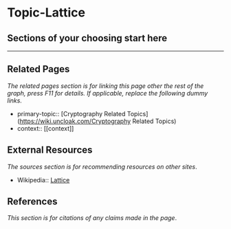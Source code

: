 # Topic-Lattice

## Sections of your choosing start here

---
## Related Pages
*The related pages section is for linking this page other the rest of the graph, press F11 for details. If applicable, replace the following dummy links.*
- primary-topic:: [Cryptography Related Topics](https://wiki.uncloak.com/Cryptography Related Topics)
- context:: \[\[context\]\]

## External Resources
*The sources section is for recommending resources on other sites*.
- Wikipedia:: [Lattice](https://en.wikipedia.org/wiki/Lattice_(group))

## References
*This section is for citations of any claims made in the page*.